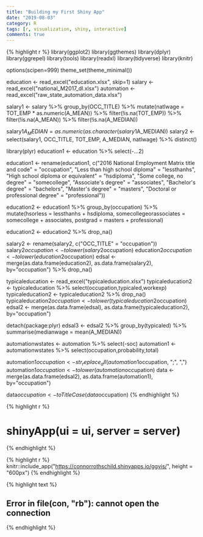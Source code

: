 ```yaml
---
title: "Building my First Shiny App"
date: "2019-08-03"
category: R
tags: [r, visualization, shiny, interactive]
comments: true
---
```





{% highlight r %}
library(ggplot2)
library(ggthemes)
library(dplyr)
library(ggrepel)
library(tools)
library(readxl)
library(tidyverse)
library(knitr)

options(scipen=999)
theme_set(theme_minimal())

education <- read_excel("education.xlsx", skip=1)
salary <- read_excel("national_M2017_dl.xlsx")
automation <- read_excel("raw_state_automation_data.xlsx")

salary1 <- salary %>% 
group_by(OCC_TITLE) %>% 
mutate(natlwage = TOT_EMP * as.numeric(A_MEAN)) %>%
filter(!is.na(TOT_EMP)) %>%
filter(!is.na(A_MEAN)) %>%
filter(!is.na(A_MEDIAN))

salary1$A_MEDIAN = as.numeric(as.character(salary1$A_MEDIAN))
salary2 <- select(salary1, OCC_TITLE, TOT_EMP, A_MEDIAN, natlwage) %>% 
distinct()

library(plyr)
education1 <- education %>% select(-...2)

education1 <- rename(education1, c("2016 National Employment Matrix title and code" = "occupation",
                                   "Less than high school diploma" = "lessthanhs", 
                                   "High school diploma or equivalent" = "hsdiploma",
                                   "Some college, no degree" = "somecollege",
                                   "Associate's degree" = "associates",
                                   "Bachelor's degree" = "bachelors",
                                   "Master's degree" = "masters",
                                   "Doctoral or professional degree" = "professional"))

education2 <- education1 %>% 
  group_by(occupation) %>%
  mutate(hsorless = lessthanhs + hsdiploma,
         somecollegeorassociates = somecollege + associates,
         postgrad = masters + professional)

education2 <- education2 %>% drop_na()

salary2 <- rename(salary2, c("OCC_TITLE" = "occupation"))
salary2$occupation <- tolower(salary2$occupation)
education2$occupation <- tolower(education2$occupation)
edsal <- merge(as.data.frame(education2), as.data.frame(salary2), by="occupation") %>% drop_na()

  typicaleducation <- read_excel("typicaleducation.xlsx")
  typicaleducation2 <- typicaleducation %>% select(occupation,typicaled,workexp)
  typicaleducation2 <- typicaleducation2 %>% drop_na()
  typicaleducation2$occupation <- tolower(typicaleducation2$occupation)
  edsal2 <- merge(as.data.frame(edsal), as.data.frame(typicaleducation2), by="occupation")

  detach(package:plyr)
  edsal3 <- edsal2 %>% 
  group_by(typicaled) %>% 
  summarise(medianwage = mean(A_MEDIAN))
  
  automationwstates <- automation %>% select(-soc)
  automation1 <- automationwstates %>% select(occupation,probability,total)

  automation1$occupation <- str_replace_all(automation1$occupation, ";", ",")
  automation1$occupation <- tolower(automation$occupation)
  data <- merge(as.data.frame(edsal2), as.data.frame(automation1), by="occupation")

  data$occupation <- toTitleCase(data$occupation)
{% endhighlight %}





{% highlight r %}
# shinyApp(ui = ui, server = server)
{% endhighlight %}


{% highlight r %}
knitr::include_app("https://connorrothschild.shinyapps.io/ggvis/", 
  height = "600px")
{% endhighlight %}



{% highlight text %}
## Error in file(con, "rb"): cannot open the connection
{% endhighlight %}

